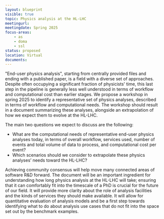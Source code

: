 ```yaml
---
layout: blueprint
visible: true
topic: Physics analysis at the HL-LHC
meetingurl:
meetingdate: Spring 2025
focus-areas:
    - as
    - doma
    - ssl
status: proposed
location: Virtual
documents:
---
```


"End-user physics analysis", starting from centrally provided files and ending with a published paper, is a field with a diverse set of approaches.
Despite often occupying a significant fraction of physicists' time, this last step in the pipeline is generally less well understood in terms of workflow and computational cost than earlier stages.
We propose a workshop in spring 2025 to identify a representative set of physics analyses, described in terms of workflow and computational needs.
The workshop should result in a document summarizing these analyses, alongside an extrapolation of how we expect them to evolve at the HL-LHC.

The main two questions we expect to discuss are the following:

- What are the computational needs of representative end-user physics analyses today, in terms of overall workflow, services used, number of events and total volume of data to process, and computational cost per event?
- Which scenarios should we consider to extrapolate these physics analyses’ needs toward the HL-LHC?

Achieving community consensus will help move many connected areas of software R&D forward.
The document will be an important ingredient for understanding how long physics analysis at the HL-LHC will take; ensuring that it can comfortably fit into the timescale of a PhD is crucial for the future of our field.
It will provide more clarity about the role of analysis facilities and the kinds of services they should make available.
It will allow for quantitative evaluation of analysis models and be a first step towards identifying what to do about analysis use cases that do not fit into the space set out by the benchmark examples.
